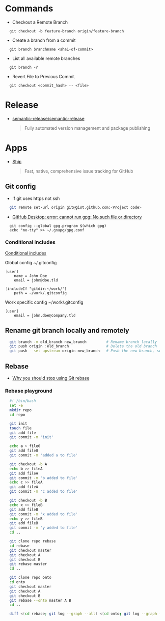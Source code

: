 # Commands

- Checkout a Remote Branch

```
  git checkout -b feature-branch origin/feature-branch
```

- Create a branch from a commit

```
  git branch branchname <sha1-of-commit>
```

- List all available remote branches

```
  git branch -r
```

- Revert File to Previous Commit

```
  git checkout <commit_hash> -- <file>
```

# Release

- [semantic-release/semantic-release](https://github.com/semantic-release/semantic-release)
  > Fully automated version management and package publishing

# Apps

- [Ship](https://www.realartists.com)
  > Fast, native, comprehensive issue tracking for GitHub

## Git config

- If git uses https not ssh

```bash
  git remote set-url origin git@gist.github.com:<Project code>
```

- [GitHub Desktop: error: cannot run gpg: No such file or directory](https://github.com/isaacs/github/issues/675)

```
  git config --global gpg.program $(which gpg)
  echo "no-tty" >> ~/.gnupg/gpg.conf
```

### Conditional includes

[Conditional includes](https://git-scm.com/docs/git-config#_conditional_includes)

Global config ~/.gitconfig

```
[user]
    name = John Doe
    email = john@doe.tld

[includeIf "gitdir:~/work/"]
    path = ~/work/.gitconfig
```

Work specific config ~/work/.gitconfig

```
[user]
    email = john.doe@company.tld
```

## Rename git branch locally and remotely

```bash
  git branch -m old_branch new_branch         # Rename branch locally
  git push origin :old_branch                 # Delete the old branch
  git push --set-upstream origin new_branch   # Push the new branch, set local branch to track the new remote
```

## Rebase

- [Why you should stop using Git rebase](https://medium.com/@fredrikmorken/why-you-should-stop-using-git-rebase-5552bee4fed1)

### Rebase playground

```bash
  #! /bin/bash
  set -e
  mkdir repo
  cd repo

  git init
  touch file
  git add file
  git commit -m 'init'

  echo a > file0
  git add file0
  git commit -m 'added a to file'

  git checkout -b A
  echo b >> fileA
  git add fileA
  git commit -m 'b added to file'
  echo c >> fileA
  git add fileA
  git commit -m 'c added to file'

  git checkout -b B
  echo x >> fileB
  git add fileB
  git commit -m 'x added to file'
  echo y >> fileB
  git add fileB
  git commit -m 'y added to file'
  cd ..

  git clone repo rebase
  cd rebase
  git checkout master
  git checkout A
  git checkout B
  git rebase master
  cd ..

  git clone repo onto
  cd onto
  git checkout master
  git checkout A
  git checkout B
  git rebase --onto master A B
  cd ..

  diff <(cd rebase; git log --graph --all) <(cd onto; git log --graph --all)
```
